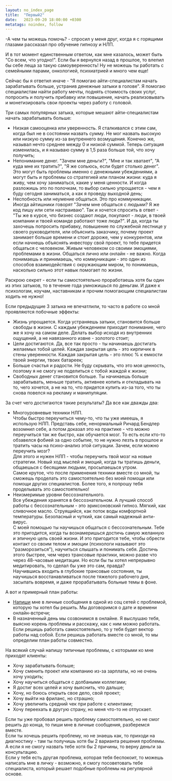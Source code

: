 ```yaml
---
layout: no_index_page
title:  "Первый2"
date:   2023-09-20 18:00:00 +0300
metatags: noindex, follow
---
```


-А чем ты можешь помочь? - спросил у меня друг, когда я с горящими глазами рассказал про обучение гипнозу и НЛП.<br>

И в тот момент единственным ответом, как мне казалось, может быть "Со всем, что угодно!". Если бы я вернулся назад в прошлое, то влепил бы себе леща за такую самоуверенность! Ну не можешь ты работать с семейными парами, онкологией, психиатрией и много чем еще!

Сейчас бы я ответил иначе - "Я помогаю айти-специалистам начать зарабатывать больше, устранив денежные затыки в голове". Я помогаю специалистам найти работу мечты, поднять стоимость своих услуг, попросить и получить прибавку или повышение, начать реализовывать и монетизировать свои проекты через работу с головой.

Три самых популярных затыка, которые мешают айти-специалистам начать зарабатывать больше:

- Низкая самооценка или уверенность. Я сталкивался с этим сам, когда был не в состоянии назвать сумму. Не мог назвать высокую или низкую сумму из-за внутреннего возмущения. Конечно же, называл нечто среднее между 0 и низкой суммой. Теперь ситуация изменилась, и я называю сумму в 1,5 раза больше той, что хочу получить;
- Непонимание денег. "Зачем мне деньги?", "Мне и так хватает", "А куда мне их тратить?", "Я же сопьюсь, если будет столько денег". Это могут быть проблемы именно с денежными убеждениями, а могут быть и проблемы со стратегией или планом жизни: куда я живу, чем хочу заниматься, какие у меня ценности. И когда разложишь это по полочкам, то выбор сильно упрощается - чем я буду сегодня заниматься, а как я проведу выходной день;
- Неспобность или неумение общаться. Это про коммуникации. Иногда айтишники говорят "Зачем мне общаться с людьми? Я же код пишу или сети настраиваю". Так и хочется спросить в ответ - "Ты же в курсе, что бизнес создают люди, покупают - люди, в твоей компании и твоей команде работают тоже люди?". И да, когда ты захочешь попросить прибавку, повышение по служебной лестнице у своего руководителя, или объяснить заказчику, почему проект занимает больше времени и стоит дороже, чем у конкурентов, или если начнешь объяснять инвестору свой проект, то тебе придется общаться с человеком. Живым человеком со своими эмоциями, проблемами в жизни. Общаться лично или онлайн - не важно. Когда понимаешь и принимаешь, что коммуникации - это один из способов взаимодействия с окружающим миром, то понимаешь, насколько сильно этот навык помогает по жизни.

Раскрою секрет - если ты самостоятельно проработаешь хотя бы один из этих затыков, то в течение года умножишься по деньгам. И даже к психологам, коучам, наставникам и прочим помогающим специалистам ходить не нужно!

Если предыдущие 3 затыка не впечатлили, то часто в работе со мной проявляются побочные эффекты:

- Жизнь упрощается. Когда устраняешь затыки, становится больше свободы в жизни. С каждым убеждением приходит понимание, чего же я хочу на самом деле. Делать выбор исходя из внутренних ощущений, а не навязанного извне - золотого стоит;
- Цели достигаются. Да, все так просто - ты начинаешь достигать желаемых тобой целей. Каждая закрытая цель - это кирпичик в стены уверенности. Каждая закрытая цель - это плюс % к емкости твоей энергии, твоих батареек;
- Больше счастья и радости. Не буду скрывать, что это моя ценность, поэтому я не смогу не поделиться с тобой жаждой к жизни;
- Свободных денег становится больше. Ты начинаешь больше зарабатывать, меньше тратить, активнее копить и откладывать на то, чего хочется, а не на то, что придется купить из-за того, что ты снова повелся на рекламу и манипуляции.

За счет чего достигаются такие результаты? Да все как дважды два:

- Многоуровневые техники НЛП.<br>Чтобы быстро переучиться чему-то, что ты уже имеешь, я использую НЛП. Представь себе, ненормальный Ричард Бендлер возомнил себе, а потом доказал это на практике - что можно переучиться так же быстро, как обучается мозг. То есть если кто-то обзавелся фобией за одно событие, то не нужно лезть в прошлое и тратить часы на психо-анализ этой ситуации. Зачем, если можно переучить мозг?<br>Для этого и нужен НЛП - чтобы переучить твой мозг на новые стратегии. Новый ход мыслей и эмоций, когда ты тратишь деньги, общаешься с бесящими людьми, просыпаешься утром.<br>Самое крутое, что после применения техники вместе со мной, ты сможешь проделать это самостоятельно без моей помощи или помощи других специалистов. Более того, я попрошу тебя проделывать это самостоятельно!
- Неизмеримые уровни бессознательного.<br>Все убеждения хранятся в бессознательном. А лучший способ работы с бессознательным - это эриксоновский гипноз. Мягкий, как сливочное масло. Струящийся, как поток воды комфортной температуры. Безопасный и чуткий, как самый надежный анти-вирус.<br>С моей помощью ты научишься общаться с бессознательным. Тебе это пригодится, когда ты вознамеришься достичь самую желанную и эпичную цель своей жизни. И это пригодится тебе, чтобы обрести контакт со своим телом и эмоции (психологи называют это "разморозиться"), научиться слышать и понимать себя. Достичь этого быстрее, чем через трансовые практики, можно разве что через 48-часовые медитации. Но если бы ты хотел непрерывно медитировать, то сделал бы уже это сам, правда?<br>Научившись входить в глубокие трансовые состояния, ты научишься восстанавливаться после тяжелого рабочего дня, засыпать вовремя, и даже прорабатывать больные темы в фоне.

А вот и примерный план работы:

- [Напиши](/index.html#связаться-со-мной) мне в личные сообщения в одной из соц сетей с проблемой, которую ты хотел бы решить. Мы договоримся о дате и времени онлайн-встречи;
- В назначенный день мы созвонимся в онлайне. Я выслушаю тебя, выясню корень проблемы и расскажу, как с ним можно работать. Если решишь работать самостоятельно, то у тебя будет вектор работы над собой. Если решишь работать вместе со мной, то мы определим план работы совместно.

На всякий случай напишу типичные проблемы, с которыми ко мне приходят клиенты:

- Хочу зарабатывать больше;
- Хочу сменить проект или компанию из-за зарплаты, но не очень хочу уходить;
- Хочу научиться общаться с долбаными коллегами;
- Я достиг всех целей и хочу выяснить, что дальше;
- Хочу, но боюсь открыть свое дело, свой проект;
- Хочу выйти на фриланс, но страшно;
- Хочу увеличить средний чек при работе с клиентами;
- Хочу переехать в другую страну, но меня что-то не отпускает.

Если ты уже пробовал решить проблему самостоятельно, но не смог решить до конца, то пиши мне в личные сообщения, разберемся вместе.<br>
Если ты хочешь решить проблему, но не знаешь как, то приходи на диагностику - там ты получишь хотя бы 2 варианта решения проблемы. А если я не смогу назвать тебе хотя бы 2 причины, то верну деньги за консультацию.<br>
Если у тебя есть другая проблема, которая тебя беспокоит, то можешь написать мне в личку - возможно, я смогу посоветовать тебе специалиста, который решает подобные проблемы на регулярной основе.